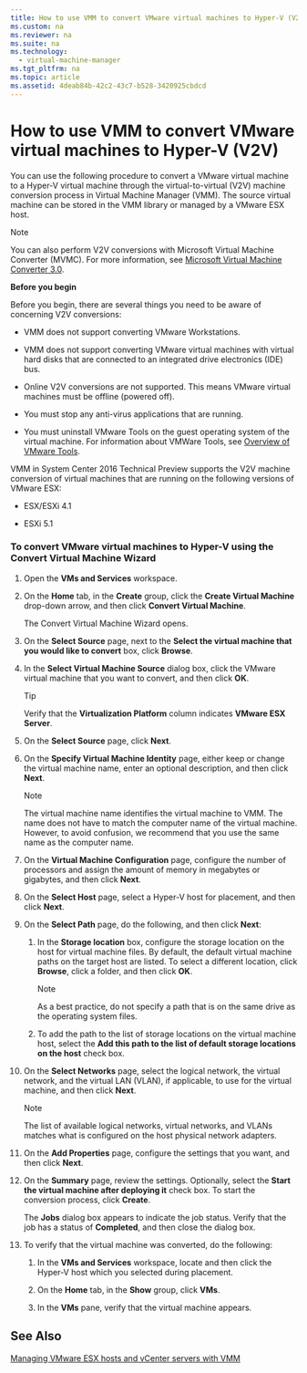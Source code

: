 ```yaml
---
title: How to use VMM to convert VMware virtual machines to Hyper-V (V2V)
ms.custom: na
ms.reviewer: na
ms.suite: na
ms.technology: 
  - virtual-machine-manager
ms.tgt_pltfrm: na
ms.topic: article
ms.assetid: 4deab84b-42c2-43c7-b528-3420925cbdcd
---
```

# How to use VMM to convert VMware virtual machines to Hyper-V (V2V)
You can use the following procedure to convert a VMware virtual machine to a Hyper-V virtual machine through the virtual-to-virtual (V2V) machine conversion process in Virtual Machine Manager (VMM). The source virtual machine can be stored in the VMM library or managed by a VMware ESX host.

> [!NOTE]
> You can also perform V2V conversions with Microsoft Virtual Machine Converter (MVMC). For more information, see [Microsoft Virtual Machine Converter 3.0](http://technet.microsoft.com/library/dn873998.aspx).

**Before you begin**

Before you begin, there are several things you need to be aware of concerning V2V conversions:

-   VMM does not support converting VMware Workstations.

-   VMM does not support converting VMware virtual machines with virtual hard disks that are connected to an integrated drive electronics (IDE) bus.

-   Online V2V conversions are not supported. This means VMware virtual machines must be offline (powered off).

-   You must stop any anti-virus applications that are running.

-   You must uninstall VMware Tools on the guest operating system of the virtual machine. For information about VMWare Tools, see [Overview of VMware Tools](http://kb.vmware.com/selfservice/microsites/search.do?language=en_US&cmd=displayKC&externalId=340).

VMM in System Center 2016 Technical Preview supports the V2V machine conversion of virtual machines that are running on the following versions of VMware ESX:

-   ESX/ESXi 4.1

-   ESXi 5.1

### To convert VMware virtual machines to Hyper-V using the Convert Virtual Machine Wizard

1.  Open the **VMs and Services** workspace.

2.  On the **Home** tab, in the **Create** group, click the **Create Virtual Machine** drop-down arrow, and then click **Convert Virtual Machine**.

    The Convert Virtual Machine Wizard opens.

3.  On the **Select Source** page, next to the **Select the virtual machine that you would like to convert** box, click **Browse**.

4.  In the **Select Virtual Machine Source** dialog box, click the VMware virtual machine that you want to convert, and then click **OK**.

    > [!TIP]
    > Verify that the **Virtualization Platform** column indicates **VMware ESX Server**.

5.  On the **Select Source** page, click **Next**.

6.  On the **Specify Virtual Machine Identity** page, either keep or change the virtual machine name, enter an optional description, and then click **Next**.

    > [!NOTE]
    > The virtual machine name identifies the virtual machine to VMM. The name does not have to match the computer name of the virtual machine. However, to avoid confusion, we recommend that you use the same name as the computer name.

7.  On the **Virtual Machine Configuration** page, configure the number of processors and assign the amount of memory in megabytes or gigabytes, and then click **Next**.

8.  On the **Select Host** page, select a Hyper-V host for placement, and then click **Next**.

9. On the **Select Path** page, do the following, and then click **Next**:

    1.  In the **Storage location** box, configure the storage location on the host for virtual machine files. By default, the default virtual machine paths on the target host are listed. To select a different location, click **Browse**, click a folder, and then click **OK**.

        > [!NOTE]
        > As a best practice, do not specify a path that is on the same drive as the operating system files.

    2.  To add the path to the list of storage locations on the virtual machine host, select the **Add this path to the list of default storage locations on the host** check box.

10. On the **Select Networks** page, select the logical network, the virtual network, and the virtual LAN (VLAN), if applicable, to use for the virtual machine, and then click **Next**.

    > [!NOTE]
    > The list of available logical networks, virtual networks, and VLANs matches what is configured on the host physical network adapters.

11. On the **Add Properties** page, configure the settings that you want, and then click **Next**.

12. On the **Summary** page, review the settings. Optionally, select the **Start the virtual machine after deploying it** check box. To start the conversion process, click **Create**.

    The **Jobs** dialog box appears to indicate the job status. Verify that the job has a status of **Completed**, and then close the dialog box.

13. To verify that the virtual machine was converted, do the following:

    1.  In the **VMs and Services** workspace, locate and then click the Hyper-V host which you selected during placement.

    2.  On the **Home** tab, in the **Show** group, click **VMs**.

    3.  In the **VMs** pane, verify that the virtual machine appears.

## See Also
[Managing VMware ESX hosts and vCenter servers with VMM](Managing-VMware-ESX-hosts-and-vCenter-servers-with-VMM.md)


